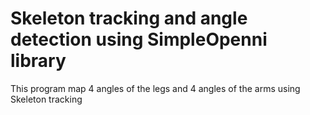 # Skeleton tracking and angle detection using SimpleOpenni library

  This program map 4 angles of the legs and 4 angles of the arms using Skeleton tracking
